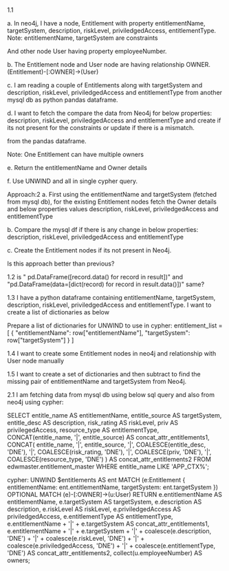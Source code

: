1.1 

a. In neo4j, I have a node, Entitlement with property entitlementName, targetSystem, description, riskLevel, priviledgedAccess, entitlementType.
Note: entitlementName, targetSystem are constraints

And other node User having property employeeNumber.

b. The Entitlement node and User node are having relationship OWNER.
(Entitlement)-[:OWNER]->(User)

c. I am reading a couple of Entitlements along with targetSystem and description, riskLevel, priviledgedAccess and entitlementType from another mysql db as python pandas dataframe. 

d. I want to fetch the compare the data from Neo4j for below properties:
description, riskLevel, priviledgedAccess and entitlementType
and create if its not present for the constraints or update if there is a mismatch.

from the pandas dataframe. 

Note: One Entitlement can have multiple owners 

e. Return the entitlementName and Owner details

f. Use UNWIND and all in single cypher query.

Approach:2
a. First using the entitlementName and targetSystem (fetched from mysql db), for the existing Entitlement nodes fetch the Owner details and below properties values 
description, riskLevel, priviledgedAccess and entitlementType

b. Compare the mysql df if there is any change in below properties:
description, riskLevel, priviledgedAccess and entitlementType

c. Create the Entitlement nodes if its not present in Neo4j.

Is this approach better than previous?

1.2
is " pd.DataFrame([record.data() for record in result])" and 
"pd.DataFrame(data=[dict(record) for record in result.data()])" same?

1.3
I have a python dataframe containing 
entitlementName, targetSystem, description, riskLevel, priviledgedAccess and entitlementType.
I want to create a list of dictionaries as below

Prepare a list of dictionaries for UNWIND to use in cypher:
    entitlement_list = [
        {
            "entitlementName": row["entitlementName"],
            "targetSystem": row["targetSystem"]
        }
    ]

1.4 I want to create some Entitlement nodes in neo4j and relationship with User node manually

1.5 I want to create a set of dictionaries and then subtract to find the missing pair of 
entitlementName and targetSystem from Neo4j.
 
2.1 I am fetching data from mysql db using below sql query and also from neo4j using cypher:

SELECT
    entitle_name AS entitlementName,
    entitle_source AS targetSystem,
    entitle_desc AS description,
    risk_rating AS riskLevel,
    priv AS privilegedAccess,
    resource_type AS entitlementType,
    CONCAT(entitle_name, '|', entitle_source) AS concat_attr_entitlements1,
    CONCAT(
        entitle_name, '|',
        entitle_source, '|',
        COALESCE(entitle_desc, 'DNE'), '|',
        COALESCE(risk_rating, 'DNE'), '|',
        COALESCE(priv, 'DNE'), '|',
        COALESCE(resource_type, 'DNE')
    ) AS concat_attr_entitlements2
FROM edwmaster.entitlement_master
WHERE entitle_name LIKE 'APP_CTX%';


cypher:
UNWIND $entitlements AS ent
MATCH (e:Entitlement {
    entitlementName: ent.entitlementName,
    targetSystem: ent.targetSystem
})
OPTIONAL MATCH (e)-[:OWNER]->(u:User)
RETURN
    e.entitlementName AS entitlementName,
    e.targetSystem AS targetSystem,
    e.description AS description,
    e.riskLevel AS riskLevel,
    e.priviledgedAccess AS priviledgedAccess,
    e.entitlementType AS entitlementType,
    e.entitlementName + '|' + e.targetSystem AS concat_attr_entitlements1,
    e.entitlementName + '|' + e.targetSystem + '|' +
        coalesce(e.description, 'DNE') + '|' +
        coalesce(e.riskLevel, 'DNE') + '|' +
        coalesce(e.priviledgedAccess, 'DNE') + '|' +
        coalesce(e.entitlementType, 'DNE') AS concat_attr_entitlements2,
    collect(u.employeeNumber) AS owners;
